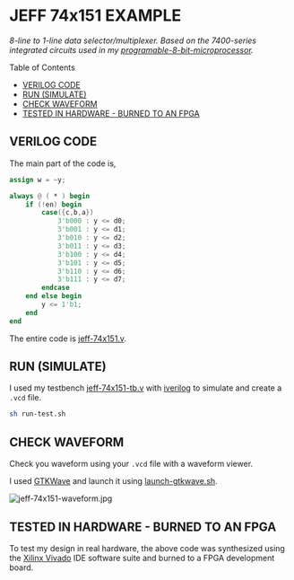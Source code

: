 # JEFF 74x151 EXAMPLE

_8-line to 1-line data selector/multiplexer.
Based on the 7400-series integrated circuits used in my
[programable-8-bit-microprocessor](https://github.com/JeffDeCola/my-verilog-examples/tree/master/systems/microprocessors/programable-8-bit-microprocessor)._

Table of Contents

* [VERILOG CODE](https://github.com/JeffDeCola/my-verilog-examples/tree/master/combinational-logic/multiplexers-and-demultiplexers/jeff-74x151#verilog-code)
* [RUN (SIMULATE)](https://github.com/JeffDeCola/my-verilog-examples/tree/master/combinational-logic/multiplexers-and-demultiplexers/jeff-74x151#run-simulate)
* [CHECK WAVEFORM](https://github.com/JeffDeCola/my-verilog-examples/tree/master/combinational-logic/multiplexers-and-demultiplexers/jeff-74x151#check-waveform)
* [TESTED IN HARDWARE - BURNED TO AN FPGA](https://github.com/JeffDeCola/my-verilog-examples/tree/master/combinational-logic/multiplexers-and-demultiplexers/jeff-74x151#tested-in-hardware---burned-to-an-fpga)

## VERILOG CODE

The main part of the code is,

```verilog
assign w = ~y;

always @ ( * ) begin
    if (!en) begin
        case({c,b,a})
            3'b000 : y <= d0;
            3'b001 : y <= d1;
            3'b010 : y <= d2;
            3'b011 : y <= d3;
            3'b100 : y <= d4;
            3'b101 : y <= d5;
            3'b110 : y <= d6;
            3'b111 : y <= d7;
        endcase
    end else begin
        y <= 1'b1;
    end
end
```

The entire code is
[jeff-74x151.v](jeff-74x151.v).

## RUN (SIMULATE)

I used my testbench
[jeff-74x151-tb.v](jeff-74x151-tb.v) with
[iverilog](https://github.com/JeffDeCola/my-cheat-sheets/tree/master/hardware/tools/simulation/iverilog-cheat-sheet)
to simulate and create a `.vcd` file.

```bash
sh run-test.sh
```

## CHECK WAVEFORM

Check you waveform using your `.vcd` file with a waveform viewer.

I used [GTKWave](https://github.com/JeffDeCola/my-cheat-sheets/tree/master/hardware/tools/simulation/gtkwave-cheat-sheet)
and launch it using
[launch-gtkwave.sh](launch-gtkwave.sh).

![jeff-74x151-waveform.jpg](../../../docs/pics/jeff-74x151-waveform.jpg)

## TESTED IN HARDWARE - BURNED TO AN FPGA

To test my design in real hardware, the above code was synthesized using the
[Xilinx Vivado](https://github.com/JeffDeCola/my-cheat-sheets/tree/master/hardware/tools/synthesis/xilinx-vivado-cheat-sheet)
IDE software suite and burned to a FPGA development board.
